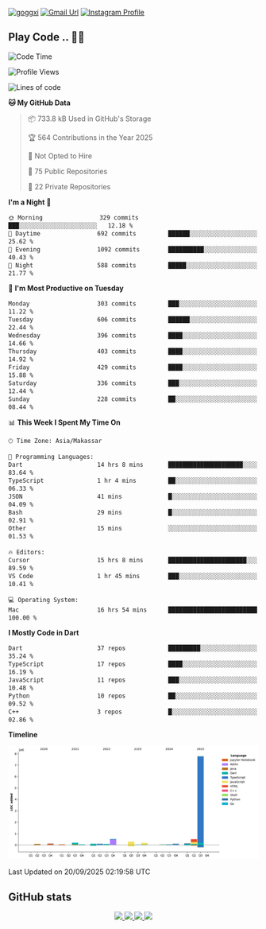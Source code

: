 [![goggxi](https://img.shields.io/badge/Portofolio-Goggxi-orange)](https://goggxi.github.io)
[![Gmail Url](https://img.shields.io/twitter/url?label=Goggxi@gmail.com&logo=gmail&style=social&url=http%3A%2F%2Fmailto%3Acontact.Goggxi@gmail.com)](mailto:Goggxi@gmail.com) [![Instagram Profile](https://img.shields.io/twitter/url?label=moh_rifkan&logo=instagram&style=social&url=https://www.instagram.com/moh_rifkan/)](https://www.instagram.com/moh_rifkan/)

## Play Code .. 💬🚀

<!-- [![Moh Rifkan GitHub stats](https://github-readme-stats.vercel.app/api?username=goggxi&count_private=true&show_icons=true&theme=dracula&custom_title=Goggxi%20Statistic%20🚀)](https://github.com/goggxi/goggxi)

[![Top Langs](https://github-readme-stats.vercel.app/api/top-langs/?username=goggxi&langs_count=8&layout=compact&show_icons=true&theme=dracula)](https://github.com/goggxi/goggxi) -->

<!--START_SECTION:waka-->
![Code Time](http://img.shields.io/badge/Code%20Time-4%2C537%20hrs%2047%20mins-blue)

![Profile Views](http://img.shields.io/badge/Profile%20Views-0-blue)

![Lines of code](https://img.shields.io/badge/From%20Hello%20World%20I%27ve%20Written-10.3%20million%20lines%20of%20code-blue)

**🐱 My GitHub Data** 

> 📦 733.8 kB Used in GitHub's Storage 
 > 
> 🏆 564 Contributions in the Year 2025
 > 
> 🚫 Not Opted to Hire
 > 
> 📜 75 Public Repositories 
 > 
> 🔑 22 Private Repositories 
 > 
**I'm a Night 🦉** 

```text
🌞 Morning                329 commits         ███░░░░░░░░░░░░░░░░░░░░░░   12.18 % 
🌆 Daytime                692 commits         ██████░░░░░░░░░░░░░░░░░░░   25.62 % 
🌃 Evening                1092 commits        ██████████░░░░░░░░░░░░░░░   40.43 % 
🌙 Night                  588 commits         █████░░░░░░░░░░░░░░░░░░░░   21.77 % 
```
📅 **I'm Most Productive on Tuesday** 

```text
Monday                   303 commits         ███░░░░░░░░░░░░░░░░░░░░░░   11.22 % 
Tuesday                  606 commits         ██████░░░░░░░░░░░░░░░░░░░   22.44 % 
Wednesday                396 commits         ████░░░░░░░░░░░░░░░░░░░░░   14.66 % 
Thursday                 403 commits         ████░░░░░░░░░░░░░░░░░░░░░   14.92 % 
Friday                   429 commits         ████░░░░░░░░░░░░░░░░░░░░░   15.88 % 
Saturday                 336 commits         ███░░░░░░░░░░░░░░░░░░░░░░   12.44 % 
Sunday                   228 commits         ██░░░░░░░░░░░░░░░░░░░░░░░   08.44 % 
```


📊 **This Week I Spent My Time On** 

```text
🕑︎ Time Zone: Asia/Makassar

💬 Programming Languages: 
Dart                     14 hrs 8 mins       █████████████████████░░░░   83.64 % 
TypeScript               1 hr 4 mins         ██░░░░░░░░░░░░░░░░░░░░░░░   06.33 % 
JSON                     41 mins             █░░░░░░░░░░░░░░░░░░░░░░░░   04.09 % 
Bash                     29 mins             █░░░░░░░░░░░░░░░░░░░░░░░░   02.91 % 
Other                    15 mins             ░░░░░░░░░░░░░░░░░░░░░░░░░   01.53 % 

🔥 Editors: 
Cursor                   15 hrs 8 mins       ██████████████████████░░░   89.59 % 
VS Code                  1 hr 45 mins        ███░░░░░░░░░░░░░░░░░░░░░░   10.41 % 

💻 Operating System: 
Mac                      16 hrs 54 mins      █████████████████████████   100.00 % 
```

**I Mostly Code in Dart** 

```text
Dart                     37 repos            █████████░░░░░░░░░░░░░░░░   35.24 % 
TypeScript               17 repos            ████░░░░░░░░░░░░░░░░░░░░░   16.19 % 
JavaScript               11 repos            ███░░░░░░░░░░░░░░░░░░░░░░   10.48 % 
Python                   10 repos            ██░░░░░░░░░░░░░░░░░░░░░░░   09.52 % 
C++                      3 repos             █░░░░░░░░░░░░░░░░░░░░░░░░   02.86 % 
```



**Timeline**

![Lines of Code chart](https://raw.githubusercontent.com/Goggxi/Goggxi/main/assets/bar_graph.png)


 Last Updated on 20/09/2025 02:19:58 UTC
<!--END_SECTION:waka-->

## GitHub stats

<p align="center">
  <a href="https://github.com/goggxi">
    <img src="http://github-profile-summary-cards.vercel.app/api/cards/profile-details?username=goggxi&theme=transparent" />
  </a>
  <a href="https://github.com/goggxi">
    <img src="https://github-readme-streak-stats.herokuapp.com/?user=goggxi&hide_border=true&card_width=338&theme=transparent" />
  </a>
  <a href="https://github.com/goggxi">
    <img src="http://github-profile-summary-cards.vercel.app/api/cards/stats?username=goggxi&theme=transparent" />
  </a>
  <a href="https://github.com/goggxi">
    <img src="https://github-readme-stats.vercel.app/api/top-langs/?username=goggxi&langs_count=10&exclude_repo=&hide=c,makefile,html,css,sass,nix,nunjucks,tsql,dockerfile,shell&card_width=699&hide_border=true&theme=transparent" />
  </a>
  <!-- <br/>
  <a href="https://github.com/goggxi">
    <img src="https://komarev.com/ghpvc/?username=goggxi&color=blue&style=flat" />
  </a> -->
</p>
